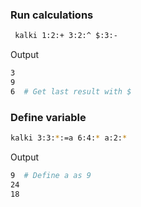 ### Run calculations
```bash
 kalki 1:2:+ 3:2:^ $:3:-
```
Output
```bash
3
9
6  # Get last result with $
```
### Define variable
```bash
kalki 3:3:*:=a 6:4:* a:2:*
```
Output
```bash
9  # Define a as 9
24
18
```
